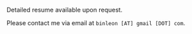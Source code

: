 Detailed resume available upon request. 

Please contact me via email at `binleon [AT] gmail [DOT] com`.